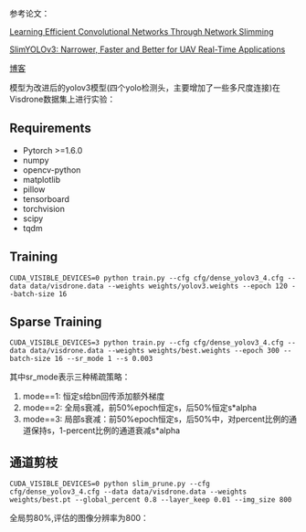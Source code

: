 
参考论文：

[Learning Efficient Convolutional Networks Through Network Slimming](https://openaccess.thecvf.com/content_ICCV_2017/papers/Liu_Learning_Efficient_Convolutional_ICCV_2017_paper.pdf )

[SlimYOLOv3: Narrower, Faster and Better for UAV Real-Time Applications](https://arxiv.org/abs/1907.11093)

[博客](https://blog.csdn.net/wlx19970505/article/details/111826742 )

模型为改进后的yolov3模型(四个yolo检测头，主要增加了一些多尺度连接)在Visdrone数据集上进行实验：
## Requirements


- Pytorch >=1.6.0
- numpy
- opencv-python
- matplotlib
- pillow
- tensorboard
- torchvision
- scipy
- tqdm





## Training

    CUDA_VISIBLE_DEVICES=0 python train.py --cfg cfg/dense_yolov3_4.cfg --data data/visdrone.data --weights weights/yolov3.weights --epoch 120 --batch-size 16


## Sparse Training

    CUDA_VISIBLE_DEVICES=3 python train.py --cfg cfg/dense_yolov3_4.cfg --data data/visdrone.data --weights weights/best.weights --epoch 300 --batch-size 16 --sr_mode 1 --s 0.003

其中sr_mode表示三种稀疏策略：

1. mode==1: 恒定s给bn回传添加额外梯度
2. mode==2: 全局s衰减，前50%epoch恒定s，后50%恒定s*alpha
3. mode==3: 局部s衰减：前50%epoch恒定s，后50%中，对percent比例的通道保持s，1-percent比例的通道衰减s*alpha
    
## 通道剪枝

    CUDA_VISIBLE_DEVICES=0 python slim_prune.py --cfg cfg/dense_yolov3_4.cfg --data data/visdrone.data --weights weights/best.pt --global_percent 0.8 --layer_keep 0.01 --img_size 800

全局剪80%,评估的图像分辨率为800：
